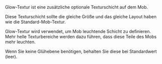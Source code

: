 Glow-Textur ist eine zusätzliche optionale Texturschicht auf dem Mob.

Diese Texturschicht sollte die gleiche Größe und das gleiche Layout haben wie die Standard-Mob-Textur.

Glow-Textur wird verwendet, um Mob leuchtende Schicht zu definieren. Mehr helle Texturbereiche werden dazu führen, dass diese Teile des Mobs mehr leuchten.

Wenn Sie keine Glühebene benötigen, behalten Sie diese bei Standardwert (leer).